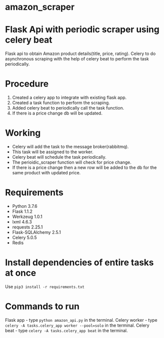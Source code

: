 # amazon_scraper
# Flask Api with periodic scraper using celery beat
Flask api to obtain Amazon product details(title, price, rating). Celery to do asynchronous scraping with the help of celery beat to perform the task periodically.

# Procedure
1) Created a celery app to integrate with existing flask app.
2) Created a task function to perform the scraping.
3) Added celery beat to periodically call the task function.
4) If there is a price change db will be updated.

# Working
* Celery will add the task to the message broker(rabbitmq).
* This task will be assigned to the worker.
* Celery beat will schedule the task periodically.
* The perioidic_scraper function will check for price change.
* If there is a price change then a new row will be added to the db for the same product with updated price.

# Requirements
* Python 3.7.6
* Flask 1.1.2
* Werkzeug 1.0.1
* lxml 4.6.3
* requests 2.25.1
* Flask-SQLAlchemy 2.5.1
* Celery 5.0.5
* Redis

# Install dependencies of entire tasks at once
Use `pip3 install -r requirements.txt`

# Commands to run 
Flask app - type `python amazon_api.py` in the terminal.
Celery worker - type `celery -A tasks.celery_app worker --pool=solo` in the terminal.
Celery beat - type `celery -A tasks.celery_app beat` in the terminal.
